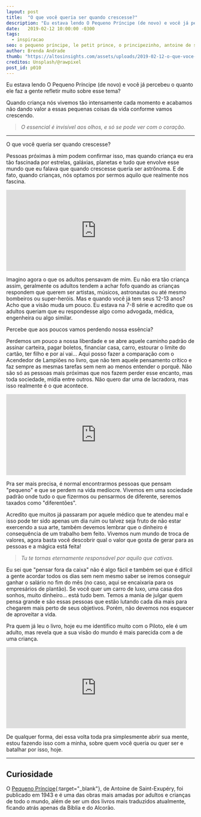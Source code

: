 ```yaml
---
layout: post
title:  "O que você queria ser quando crescesse?"
description: "Eu estava lendo O Pequeno Príncipe (de novo) e você já percebeu o quanto ele faz a gente refletir muito sobre esse tema? Quando criança nós vivemos tão intensamente cada momento e acabamos não dando valor a essas pequenas coisas da vida conforme vamos crescendo."
date:   2019-02-12 10:00:00 -0300
tags:
  - inspiracao
seo: o pequeno príncipe, le petit prince, o principezinho, antoine de saint-exupéry, essência, acendedor de lampiões, o piloto, criança, pensamento crítico, caminho padrão, arte, pensar fora da caixa, gerar valor
author: Brenda Andrade
thumb: "https://altosinsights.com/assets/uploads/2019-02-12-o-que-voce-queria-ser-quando-crescesse.jpg"
creditos: Unsplash/@rawpixel
post_id: p010
---
```


Eu estava lendo O Pequeno Príncipe (de novo) e você já percebeu o quanto ele faz a gente refletir muito sobre esse tema?

Quando criança nós vivemos tão intensamente cada momento e acabamos não dando valor a essas pequenas coisas da vida conforme vamos crescendo.

><cite> O essencial é invisível aos olhos, e só se pode ver com o coração.<cite/>

<div class="adsmobile">
<ins class="adsbygoogle"
     style="display:block; text-align:center;"
     data-ad-layout="in-article"
     data-ad-format="fluid"
     data-ad-client="ca-pub-8078000237589807"
     data-ad-slot="9245457524"></ins>
<script>
     (adsbygoogle = window.adsbygoogle || []).push({});
</script>
</div>

---

O que você queria ser quando crescesse?

Pessoas próximas à mim podem confirmar isso, mas quando criança eu era tão fascinada por estrelas, galáxias, planetas e tudo que envolve esse mundo que eu falava que quando crescesse queria ser astrônoma. E de fato, quando crianças, nós optamos por sermos aquilo que realmente nos fascina.

<iframe src="https://giphy.com/embed/81ooA5vcZQZWg" width="480" height="216" frameBorder="0" class="giphy-embed" allowFullScreen></iframe>

Imagino agora o que os adultos pensavam de mim. Eu não era tão criança assim, geralmente os adultos tendem a achar fofo quando as crianças respondem que querem ser artistas, músicos, astronautas ou até mesmo bombeiros ou super-heróis. Mas e quando você já tem seus 12-13 anos? Acho que a visão muda um pouco. Eu estava na 7-8 série e acredito que os adultos queriam que eu respondesse algo como advogada, médica, engenheira ou algo similar.

Percebe que aos poucos vamos perdendo nossa essência?

Perdemos um pouco a nossa liberdade e se abre aquele caminho padrão de assinar carteira, pagar boletos, financiar casa, carro, estourar o limite do cartão, ter filho e por aí vai... Aqui posso fazer a comparação com o Acendedor de Lampiões no livro, que não tem aquele pensamento crítico e faz sempre as mesmas tarefas sem nem ao menos entender o porquê. Não são só as pessoas mais próximas que nos fazem perder esse encanto, mas toda sociedade, mídia entre outros. Não quero dar uma de lacradora, mas isso realmente é o que acontece.

<iframe src="https://giphy.com/embed/XkjziVFAqRC4U" width="480" height="216" frameBorder="0" class="giphy-embed" allowFullScreen></iframe>

Pra ser mais precisa, é normal encontrarmos pessoas que pensam "pequeno" e que se perdem na vida medíocre. Vivemos em uma sociedade padrão onde tudo o que fizermos ou pensarmos de diferente, seremos taxados como "diferentões".

Acredito que muitos já passaram por aquele médico que te atendeu mal e isso pode ter sido apenas um dia ruim ou talvez seja fruto de não estar exercendo a sua arte, também devemos lembrar que o dinheiro é consequência de um trabalho bem feito. Vivemos num mundo de troca de valores, agora basta você descobrir qual o valor que gosta de gerar para as pessoas e a mágica está feita!

><cite> Tu te tornas eternamente responsável por aquilo que cativas.<cite/>

Eu sei que "pensar fora da caixa" não é algo fácil e também sei que é difícil a gente acordar todos os dias sem nem mesmo saber se iremos conseguir ganhar o salário no fim do mês (no caso, aqui se encaixaria para os empresários de plantão). Se você quer um carro de luxo, uma casa dos sonhos, muito dinheiro... está tudo bem. Temos a mania de julgar quem pensa grande e são essas pessoas que estão lutando cada dia mais para chegarem mais perto de seus objetivos. Porém, não devemos nos esquecer de aproveitar a vida.

Pra quem já leu o livro, hoje eu me identifico muito com o Piloto, ele é um adulto, mas revela que a sua visão do mundo é mais parecida com a de uma criança.

<iframe src="https://giphy.com/embed/PwvELKG5MCmNq" width="480" height="216" frameBorder="0" class="giphy-embed" allowFullScreen></iframe>

De qualquer forma, dei essa volta toda pra simplesmente abrir sua mente, estou fazendo isso com a minha, sobre quem você queria ou quer ser e batalhar por isso, hoje.

---

## Curiosidade

O [Pequeno Príncipe](https://www.amazon.com.br/Pequeno-Pr%C3%ADncipe-Hist%C3%B3ria-Filme/dp/8522032114/ref=as_sl_pc_qf_sp_asin_til?tag=altosinsights-20&linkCode=w00&linkId=1bcb9b0f914abe5fc55b084843835c48&creativeASIN=8522032114){:target="_blank"}, de Antoine de Saint-Exupéry, foi publicado em 1943 e é uma das obras mais amadas por adultos e crianças de todo o mundo, além de ser um dos livros mais traduzidos atualmente, ficando atrás apenas da Bíblia e do Alcorão.


<div class="adsmobile">
<ins class="adsbygoogle"
     style="display:block; text-align:center;"
     data-ad-layout="in-article"
     data-ad-format="fluid"
     data-ad-client="ca-pub-8078000237589807"
     data-ad-slot="9245457524"></ins>
<script>
     (adsbygoogle = window.adsbygoogle || []).push({});
</script>
</div>
